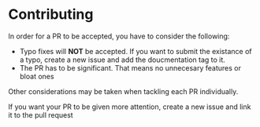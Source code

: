 # Contributing

In order for a PR to be accepted, you have to consider the following:

* Typo fixes will **NOT** be accepted. If you want to submit the existance of a typo, create a new issue and add the doucmentation tag to it.
* The PR has to be significant. That means no unnecesary features or bloat ones

Other considerations may be taken when tackling each PR individually.

If you want your PR to be given more attention, create a new issue and link it to the pull request
